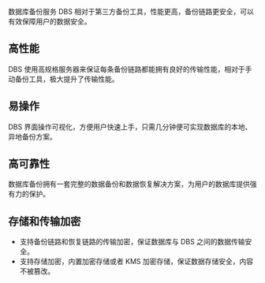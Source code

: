 数据库备份服务 DBS 相对于第三方备份工具，性能更高，备份链路更安全，可以有效保障用户的数据安全。

## 高性能
DBS 使用高规格服务器来保证每条备份链路都能拥有良好的传输性能，相对于手动备份工具，极大提升了传输性能。 

## 易操作
DBS 界面操作可视化，方便用户快速上手，只需几分钟便可实现数据库的本地、异地备份方案。

## 高可靠性
数据库备份拥有一套完整的数据备份和数据恢复解决方案，为用户的数据库提供强有力的保护。

## 存储和传输加密

- 支持备份链路和恢复链路的传输加密，保证数据库与 DBS 之间的数据传输安全。
- 支持存储加密，内置加密存储或者 KMS 加密存储，保证数据存储安全，内容不被篡改。